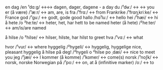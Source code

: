 en dag /en ¹dɑːg/ <-><-> dagen, dager, dagene - a day
du 	/¹dʉː/ <->	  <->	you
er (å være) 	/¹æːr/ <->	  	am, are, is
fra 	/¹frɑː/ <->	  	from
Frankrike 	/¹frɑŋˌkriːke/ <->	  	France
god 	/¹guː/ <->	godt, gode 	good
hallo 	/hɑ¹luː/ <->	  	hello
hei 	/¹hæi/ <->	  	hi
å 	hete 	/o ²heːte/ <->	heter, het, har hett 	to be named
heter (å hete) 	/²heːter/ <->	  	am/is/are named
<!--SR:!2000-01-01,1,250!2024-09-24,4,270-->
å 	hilse 	/o ²hilse/ <->	hilser, hilste, har hilst 	to greet
hva 	/¹vɑː/ <->	  	what
<!--SR:!2024-09-24,4,270!2000-01-01,1,250-->
hvor 	/¹vur/ <->	  	where
hyggelig 	/²hygeli/ <->	hyggelig, hyggelige 	nice, pleasant
hyggelig å hilse på deg! 	/²hygeli o ²hilse po ˌdæi/ <->	  	nice to meet you
jeg 	/¹jæi/ <->	  	I
kommer (å komme) 	/¹komer/ <->	  	come(s)
norsk 	/¹noʃk/ <->	norsk, norske 	Norwegian
på 	/¹poː/ <->	  	on, at
å (infinitive marker) 	/oː/ <->	  	to